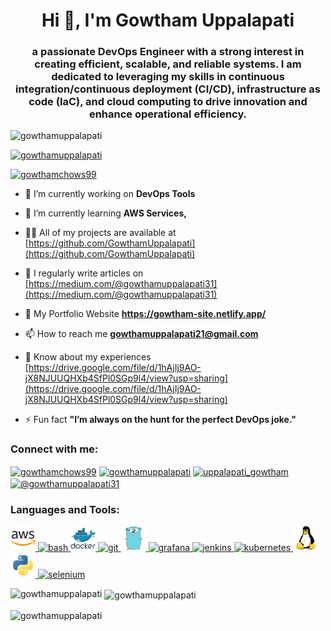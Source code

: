 <h1 align="center">Hi 👋, I'm Gowtham Uppalapati</h1>
<h3 align="center">a passionate DevOps Engineer with a strong interest in creating efficient, scalable, and reliable systems. I am dedicated to leveraging my skills in continuous integration/continuous deployment (CI/CD), infrastructure as code (IaC), and cloud computing to drive innovation and enhance operational efficiency.</h3>

<p align="left"> <img src="https://komarev.com/ghpvc/?username=gowthamuppalapati&label=Profile%20views&color=0e75b6&style=flat" alt="gowthamuppalapati" /> </p>

<p align="left"> <a href="https://github.com/ryo-ma/github-profile-trophy"><img src="https://github-profile-trophy.vercel.app/?username=gowthamuppalapati" alt="gowthamuppalapati" /></a> </p>

<p align="left"> <a href="https://twitter.com/gowthamchows99" target="blank"><img src="https://img.shields.io/twitter/follow/gowthamchows99?logo=twitter&style=for-the-badge" alt="gowthamchows99" /></a> </p>

- 🔭 I’m currently working on **DevOps Tools**

- 🌱 I’m currently learning **AWS Services,**

- 👨‍💻 All of my projects are available at [https://github.com/GowthamUppalapati](https://github.com/GowthamUppalapati)

- 📝 I regularly write articles on [https://medium.com/@gowthamuppalapati31](https://medium.com/@gowthamuppalapati31)
  
- 💬 My Portfolio Website **https://gowtham-site.netlify.app/**

- 📫 How to reach me **gowthamuppalapati21@gmail.com**

- 📄 Know about my experiences [https://drive.google.com/file/d/1hAjIj9AO-jX8NJUUQHXb4SfPl0SGp9l4/view?usp=sharing](https://drive.google.com/file/d/1hAjIj9AO-jX8NJUUQHXb4SfPl0SGp9l4/view?usp=sharing)

- ⚡ Fun fact **"I’m always on the hunt for the perfect DevOps joke."**

<h3 align="left">Connect with me:</h3>
<p align="left">
<a href="https://twitter.com/gowthamchows99" target="blank"><img align="center" src="https://raw.githubusercontent.com/rahuldkjain/github-profile-readme-generator/master/src/images/icons/Social/twitter.svg" alt="gowthamchows99" height="30" width="40" /></a>
<a href="https://linkedin.com/in/gowthamuppalapati" target="blank"><img align="center" src="https://raw.githubusercontent.com/rahuldkjain/github-profile-readme-generator/master/src/images/icons/Social/linked-in-alt.svg" alt="gowthamuppalapati" height="30" width="40" /></a>
<a href="https://instagram.com/uppalapati_gowtham" target="blank"><img align="center" src="https://raw.githubusercontent.com/rahuldkjain/github-profile-readme-generator/master/src/images/icons/Social/instagram.svg" alt="uppalapati_gowtham" height="30" width="40" /></a>
<a href="https://medium.com/@gowthamuppalapati31" target="blank"><img align="center" src="https://raw.githubusercontent.com/rahuldkjain/github-profile-readme-generator/master/src/images/icons/Social/medium.svg" alt="@gowthamuppalapati31" height="30" width="40" /></a>
</p>

<h3 align="left">Languages and Tools:</h3>
<p align="left"> <a href="https://aws.amazon.com" target="_blank" rel="noreferrer"> <img src="https://raw.githubusercontent.com/devicons/devicon/master/icons/amazonwebservices/amazonwebservices-original-wordmark.svg" alt="aws" width="40" height="40"/> </a> <a href="https://www.gnu.org/software/bash/" target="_blank" rel="noreferrer"> <img src="https://www.vectorlogo.zone/logos/gnu_bash/gnu_bash-icon.svg" alt="bash" width="40" height="40"/> </a> <a href="https://www.docker.com/" target="_blank" rel="noreferrer"> <img src="https://raw.githubusercontent.com/devicons/devicon/master/icons/docker/docker-original-wordmark.svg" alt="docker" width="40" height="40"/> </a> <a href="https://git-scm.com/" target="_blank" rel="noreferrer"> <img src="https://www.vectorlogo.zone/logos/git-scm/git-scm-icon.svg" alt="git" width="40" height="40"/> </a> <a href="https://golang.org" target="_blank" rel="noreferrer"> <img src="https://raw.githubusercontent.com/devicons/devicon/master/icons/go/go-original.svg" alt="go" width="40" height="40"/> </a> <a href="https://grafana.com" target="_blank" rel="noreferrer"> <img src="https://www.vectorlogo.zone/logos/grafana/grafana-icon.svg" alt="grafana" width="40" height="40"/> </a> <a href="https://www.jenkins.io" target="_blank" rel="noreferrer"> <img src="https://www.vectorlogo.zone/logos/jenkins/jenkins-icon.svg" alt="jenkins" width="40" height="40"/> </a> <a href="https://kubernetes.io" target="_blank" rel="noreferrer"> <img src="https://www.vectorlogo.zone/logos/kubernetes/kubernetes-icon.svg" alt="kubernetes" width="40" height="40"/> </a> <a href="https://www.linux.org/" target="_blank" rel="noreferrer"> <img src="https://raw.githubusercontent.com/devicons/devicon/master/icons/linux/linux-original.svg" alt="linux" width="40" height="40"/> </a> <a href="https://www.python.org" target="_blank" rel="noreferrer"> <img src="https://raw.githubusercontent.com/devicons/devicon/master/icons/python/python-original.svg" alt="python" width="40" height="40"/> </a> <a href="https://www.selenium.dev" target="_blank" rel="noreferrer"> <img src="https://raw.githubusercontent.com/detain/svg-logos/780f25886640cef088af994181646db2f6b1a3f8/svg/selenium-logo.svg" alt="selenium" width="40" height="40"/> </a> </p>

<p><img align="left" src="https://github-readme-stats.vercel.app/api/top-langs?username=gowthamuppalapati&show_icons=true&locale=en&layout=compact" alt="gowthamuppalapati" /></p>

<p>&nbsp;<img align="center" src="https://github-readme-stats.vercel.app/api?username=gowthamuppalapati&show_icons=true&locale=en" alt="gowthamuppalapati" /></p>

<p><img align="center" src="https://github-readme-streak-stats.herokuapp.com/?user=gowthamuppalapati&" alt="gowthamuppalapati" /></p>
